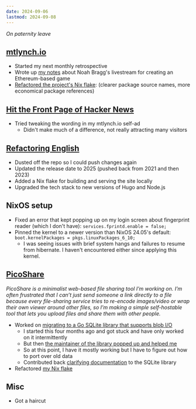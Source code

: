 ```yaml
---
date: 2024-09-06
lastmod: 2024-09-08
---
```


_On paternity leave_

## [mtlynch.io](https://mtlynch.io)

- Started my next monthly retrospective
- Wrote up [my notes](https://mtlynch.io/notes/noah-bragg-stokefire-1/) about Noah Bragg's livestream for creating an Ethereum-based game
- [Refactored the project's Nix flake](https://github.com/mtlynch/mtlynch.io/pull/1257): (clearer package source names, more economical package references)

## [Hit the Front Page of Hacker News](https://hitthefrontpage.com)

- Tried tweaking the wording in my mtlynch.io self-ad
  - Didn't make much of a difference, not really attracting many visitors

## [Refactoring English](https://refactoringenglish.com)

- Dusted off the repo so I could push changes again
- Updated the release date to 2025 (pushed back from 2021 and then 2023)
- Added a Nix flake for building and serving the site locally
- Upgraded the tech stack to new versions of Hugo and Node.js

## NixOS setup

- Fixed an error that kept popping up on my login screen about fingerprint reader (which I don't have): `services.fprintd.enable = false;`
- Pinned the kernel to a newer version than NixOS 24.05's default: `boot.kernelPackages = pkgs.linuxPackages_6_10;`
  - I was seeing issues with brief system hangs and failures to resume from hibernate. I haven't encountered either since applying this kernel.

## [PicoShare](https://pico.rocks)

_PicoShare is a minimalist web-based file sharing tool I’m working on. I’m often frustrated that I can’t just send someone a link directly to a file because every file-sharing service tries to re-encode images/video or wrap their own viewer around other files, so I’m making a simple self-hostable tool that lets you upload files and share them with other people._

- Worked on [migrating to a Go SQLite library that supports blob I/O](https://github.com/mtlynch/picoshare/pull/567)
  - I started this four months ago and got stuck and have only worked on it intermittently
  - But then [the maintainer of the library popped up and helped me](https://github.com/mtlynch/picoshare/pull/567#issuecomment-2330295660)
  - So at this point, I have it mostly working but I have to figure out how to port over old data
  - Contributed back [clarifying documentation](https://github.com/ncruces/go-sqlite3/pull/149) to the SQLite library
- Refactored [my Nix flake](https://github.com/mtlynch/picoshare/pull/592)

## Misc

- Got a haircut
